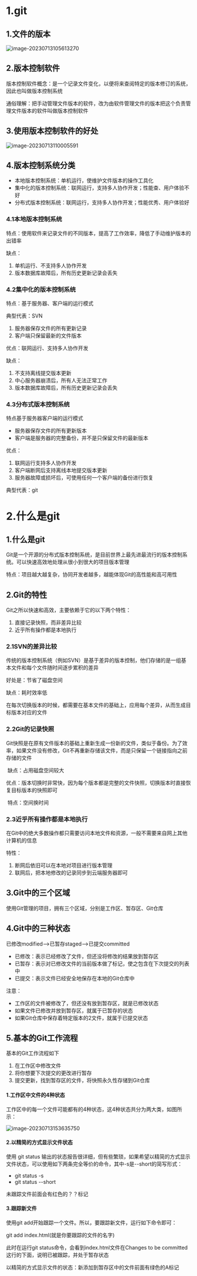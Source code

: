 # 1.git

## 1.文件的版本

![image-20230713105613270](../../Typora/js笔记图片/image-20230713105613270.png)

## 2.版本控制软件

版本控制软件概念：是一个记录文件变化，以便将来查阅特定的版本修订的系统，因此也叫做版本控制系统

通俗理解：把手动管理文件版本的软件，改为由软件管理文件的版本把这个负责管理文件版本的软件叫做版本控制软件

## 3.使用版本控制软件的好处

![image-20230713110005591](../../Typora/js笔记图片/image-20230713110005591.png)

## 4.版本控制系统分类

- 本地版本控制系统：单机运行，使维护文件版本的操作工具化
- 集中化的版本控制系统：联网运行，支持多人协作开发；性能查、用户体验不好
- 分布式版本控制系统：联网运行，支持多人协作开发；性能优秀、用户体验好

### 4.1本地版本控制系统

特点：使用软件来记录文件的不同版本，提高了工作效率，降低了手动维护版本的出错率

缺点：

1. 单机运行、不支持多人协作开发
2. 版本数据库故障后，所有历史更新记录会丢失

### 4.2集中化的版本控制系统

特点：基于服务器、客户端的运行模式

典型代表：SVN

1. 服务器保存文件的所有更新记录 
2. 客户端只保留最新的文件版本

优点：联网运行、支持多人协作开发

缺点：

1. 不支持离线提交版本更新
2. 中心服务器崩溃后，所有人无法正常工作
3. 版本数据库故障后，所有历史更新记录会丢失

### 4.3分布式版本控制系统

特点基于服务器客户端的运行模式

- 服务器保存文件的所有更新版本
- 客户端是服务器的完整备份，并不是只保留文件的最新版本

优点：

1. 联网运行支持多人协作开发
2. 客户端断网后支持离线本地提交版本更新
3. 服务器故障或损坏后，可使用任何一个客户端的备份进行恢复

典型代表：git

# 2.什么是git

## 1.什么是git

Git是一个开源的分布式版本控制系统，是目前世界上最先进最流行的版本控制系统。可以快速高效地处理从很小到很大的项目版本管理

特点：项目越大越复杂，协同开发者越多，越能体现Git的高性能和高可用性

## 2.Git的特性

Git之所以快速和高效，主要依赖于它的以下两个特性：

1. 直接记录快照，而非差异比较
2. 近乎所有操作都是本地执行

### 2.1SVN的差异比较

传统的版本控制系统（例如SVN）是基于差异的版本控制，他们存储的是一组基本文件和每个文件随时间逐步累积的差异

好处是：节省了磁盘空间

缺点：耗时效率低

在每次切换版本的时候，都需要在基本文件的基础上，应用每个差异，从而生成目标版本对应的文件

### 2.2Git的记录快照

Git快照是在原有文件版本的基础上重新生成一份新的文件，类似于备份。为了效率，如果文件没有修改，Git不再重新存储该文件，而是只保留一个链接指向之前存储的文件

​	缺点：占用磁盘空间较大

​	优点：版本切换时非常快，因为每个版本都是完整的文件快照，切换版本时直接恢复目标版本的快照即可

​	特点：空间换时间

### 2.3近乎所有操作都是本地执行

在Git中的绝大多数操作都只需要访问本地文件和资源，一般不需要来自网上其他计算机的信息

特性：

1. 断网后依旧可以在本地对项目进行版本管理
2. 联网后，把本地修改的记录同步到云端服务器即可

## 3.Git中的三个区域

使用Git管理的项目，拥有三个区域，分别是工作区、暂存区、Git仓库

## 4.Git中的三种状态

已修改modified——>已暂存staged——>已提交committed

- 已修改：表示已经修改了文件，但还没将修改的结果放到暂存区
- 已暂存：表示对已修改文件的当前版本做了标记，使之包含在下次提交的列表中
- 已提交：表示文件已经安全地保存在本地的Git仓库中

注意：

- 工作区的文件被修改了，但还没有放到暂存区，就是已修改状态
- 如果文件已修改并放到暂存区，就属于已暂存的状态
- 如果Git仓库中保存着特定版本的2文件，就属于已提交状态

## 5.基本的Git工作流程

基本的Git工作流程如下

1. 在工作区中修改文件
2. 将你想要下次提交的更改进行暂存
3. 提交更新，找到暂存区的文件，将快照永久性存储到Git仓库

#### 1.工作区中文件的4种状态

工作区中的每一个文件可能都有的4种状态，这4种状态共分为两大类，如图所示：

![image-20230713153635750](../../Typora/js笔记图片/image-20230713153635750.png)

#### 2.以精简的方式显示文件状态

使用 git status 输出的状态报告很详细，但有些繁琐，如果希望以精简的方式显示文件状态，可以使用如下两条完全等价的命令，其中-s是--short的简写形式：

- git status -s
- git status --short

未跟踪文件前面会有红色的？？标记

#### 3.跟踪新文件

使用git add开始跟踪一个文件。所以，要跟踪新文件，运行如下命令即可：

git add index.html(就是你要跟踪的文件的名字)

此时在运行git status命令，会看到index.html文件在Changes to be committed 这行的下面，说明已被跟踪，并处于暂存状态

以精简的方式显示文件的状态：新添加到暂存区中的文件前面有绿色的A标记

 